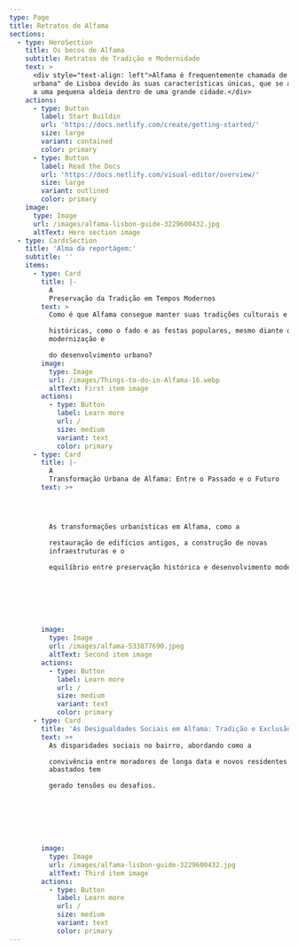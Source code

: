 ```yaml
---
type: Page
title: Retratos de Alfama
sections:
  - type: HeroSection
    title: Os becos de Alfama
    subtitle: Retratos de Tradição e Modernidade
    text: >
      <div style="text-align: left">Alfama é frequentemente chamada de "aldeia
      urbana" de Lisboa devido às suas características únicas, que se assemelham
      a uma pequena aldeia dentro de uma grande cidade.</div>
    actions:
      - type: Button
        label: Start Buildin
        url: 'https://docs.netlify.com/create/getting-started/'
        size: large
        variant: contained
        color: primary
      - type: Button
        label: Read the Docs
        url: 'https://docs.netlify.com/visual-editor/overview/'
        size: large
        variant: outlined
        color: primary
    image:
      type: Image
      url: /images/alfama-lisbon-guide-3229600432.jpg
      altText: Hero section image
  - type: CardsSection
    title: 'Alma da reportágem:'
    subtitle: ''
    items:
      - type: Card
        title: |-
          A
          Preservação da Tradição em Tempos Modernos
        text: >
          Como é que Alfama consegue manter suas tradições culturais e

          históricas, como o fado e as festas populares, mesmo diante da
          modernização e

          do desenvolvimento urbano?
        image:
          type: Image
          url: /images/Things-to-do-in-Alfama-16.webp
          altText: First item image
        actions:
          - type: Button
            label: Learn more
            url: /
            size: medium
            variant: text
            color: primary
      - type: Card
        title: |-
          A
          Transformação Urbana de Alfama: Entre o Passado e o Futuro
        text: >+




          As transformações urbanísticas em Alfama, como a

          restauração de edifícios antigos, a construção de novas
          infraestruturas e o

          equilíbrio entre preservação histórica e desenvolvimento moderno.







        image:
          type: Image
          url: /images/alfama-533877690.jpeg
          altText: Second item image
        actions:
          - type: Button
            label: Learn more
            url: /
            size: medium
            variant: text
            color: primary
      - type: Card
        title: 'As Desigualdades Sociais em Alfama: Tradição e Exclusão'
        text: >+
          As disparidades sociais no bairro, abordando como a

          convivência entre moradores de longa data e novos residentes mais
          abastados tem

          gerado tensões ou desafios.







        image:
          type: Image
          url: /images/alfama-lisbon-guide-3229600432.jpg
          altText: Third item image
        actions:
          - type: Button
            label: Learn more
            url: /
            size: medium
            variant: text
            color: primary
---
```


